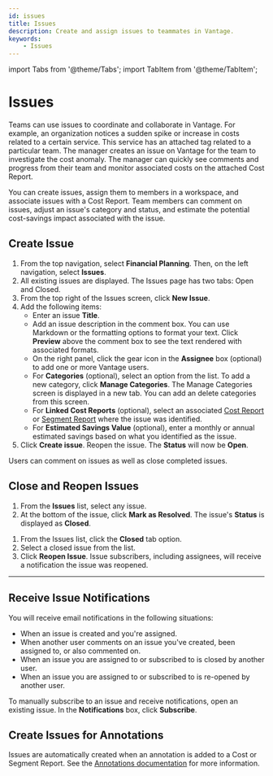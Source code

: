 ```yaml
---
id: issues
title: Issues
description: Create and assign issues to teammates in Vantage.
keywords:
    - Issues
---
```


import Tabs from '@theme/Tabs';
import TabItem from '@theme/TabItem';

# Issues

Teams can use issues to coordinate and collaborate in Vantage. For example, an organization notices a sudden spike or increase in costs related to a certain service. This service has an attached tag related to a particular team. The manager creates an issue on Vantage for the team to investigate the cost anomaly. The manager can quickly see comments and progress from their team and monitor associated costs on the attached Cost Report.

You can create issues, assign them to members in a workspace, and associate issues with a Cost Report. Team members can comment on issues, adjust an issue's category and status, and estimate the potential cost-savings impact associated with the issue.

## Create Issue

1. From the top navigation, select **Financial Planning**. Then, on the left navigation, select **Issues**.
2. All existing issues are displayed. The Issues page has two tabs: Open and Closed. 
3. From the top right of the Issues screen, click **New Issue**. 
4. Add the following items:
   - Enter an issue **Title**. 
   - Add an issue description in the comment box. You can use Markdown or the formatting options to format your text. Click **Preview** above the comment box to see the text rendered with associated formats.
   - On the right panel, click the gear icon in the **Assignee** box (optional) to add one or more Vantage users.
   - For **Categories** (optional), select an option from the list. To add a new category, click **Manage Categories**. The Manage Categories screen is displayed in a new tab. You can add an delete categories from this screen. 
   - For **Linked Cost Reports** (optional), select an associated [Cost Report](/cost_reports) or [Segment Report](/segments) where the issue was identified. 
   - For **Estimated Savings Value** (optional), enter a monthly or annual estimated savings based on what you identified as the issue. 
5. Click **Create issue**. Reopen the issue. The **Status** will now be **Open**. 

Users can comment on issues as well as close completed issues.

## Close and Reopen Issues

<Tabs>
  <TabItem value="close-issue" label="Close Issue" default>
    <ol>
    <li>From the <strong>Issues</strong> list, select any issue.</li>
    <li>At the bottom of the issue, click <strong>Mark as Resolved</strong>. The issue's <strong>Status</strong> is displayed as <strong>Closed</strong>.</li>
    </ol>
    </TabItem>
  <TabItem value="reopen-issue" label="Reopen Issue" default>
    <ol>
    <li>From the Issues list, click the <strong>Closed</strong> tab option.</li>
    <li>Select a closed issue from the list.</li>
    <li>Click <strong>Reopen Issue</strong>. Issue subscribers, including assignees, will receive a notification the issue was reopened.</li>
    </ol>
  </TabItem>
</Tabs>

---

## Receive Issue Notifications

You will receive email notifications in the following situations:
- When an issue is created and you're assigned.
- When another user comments on an issue you've created, been assigned to, or also commented on.
- When an issue you are assigned to or subscribed to is closed by another user.
- When an issue you are assigned to or subscribed to is re-opened by another user.

To manually subscribe to an issue and receive notifications, open an existing issue. In the **Notifications** box, click **Subscribe**.

## Create Issues for Annotations

Issues are automatically created when an annotation is added to a Cost or Segment Report. See the [Annotations documentation](/annotations#issue) for more information.